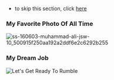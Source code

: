  - to skip this section, click [here](https://github.com/brandtjoe13/My-Life-in-a-Code-Shell/tree/Table)

### My Favorite Photo Of All Time

![ss-160603-muhammad-ali-jsw-10_500915f250aa192a2ddf6e2c6292b255](https://user-images.githubusercontent.com/64763936/81458667-23ff2380-9161-11ea-975a-726c05973216.jpg)

### My Dream Job
![Let's Get Ready To Rumble](https://media.giphy.com/media/3aGZA6WLI9Jde/source.gif)
